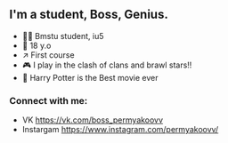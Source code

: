 ## I'm a student, Boss, Genius.

- 👨‍💻 Bmstu student, iu5
- 🤵 18 y.o
- ↗️ First course
- 🎮 I play in the clash of clans and brawl stars!!
- 🧙 Harry Potter is the Best movie ever

### Connect with me:

- VK https://vk.com/boss_permyakoovv
- Instargam https://www.instagram.com/permyakoovv/



